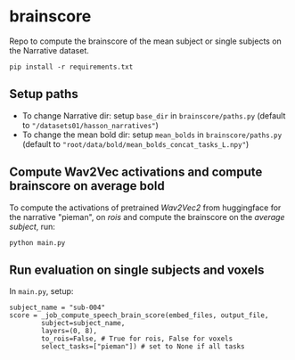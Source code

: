 # brainscore

Repo to compute the brainscore of the mean subject or single subjects on the Narrative dataset.

```
pip install -r requirements.txt
```

## Setup paths

* To change Narrative dir: setup `base_dir` in `brainscore/paths.py` (default to `"/datasets01/hasson_narratives"`)
* To change the mean bold dir: setup `mean_bolds` in `brainscore/paths.py` (default to `"root/data/bold/mean_bolds_concat_tasks_L.npy"`)

## Compute Wav2Vec activations and compute brainscore on average bold

To compute the activations of pretrained *Wav2Vec2* from huggingface for the narrative "pieman", on *rois* and compute the brainscore on the *average subject*, run:

```
python main.py
```




## Run evaluation on single subjects and voxels

In `main.py`, setup: 

```
subject_name = "sub-004"
score = _job_compute_speech_brain_score(embed_files, output_file,
        subject=subject_name,
        layers=(0, 8),
        to_rois=False, # True for rois, False for voxels
        select_tasks=["pieman"]) # set to None if all tasks
```
